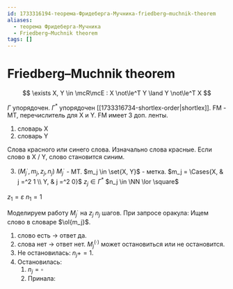 ```yaml
---
id: 1733316194-теорема-Фридеберга-Мучника-friedberg–muchnik-theorem
aliases:
  - теорема Фридеберга-Мучника
  - Friedberg–Muchnik theorem
tags: []
---
```

# Friedberg–Muchnik theorem

$$
\exists X, Y \in \mcR\mcE : X \not\le^T Y \land Y \not\le^T X
$$

$\Gamma$ упорядочен.
$\Gamma^*$ упорядочен [[1733316734-shortlex-order|shortlex]].
FM - МТ, перечислитель для X и Y.
FM имеет 3 доп. ленты.

1. словарь X
2. словарь Y

Слова красного или синего слова.
Изначально слова красные.
Если слово в X / Y, слово становится синим.

3. $\left(M_j^{\cdot}, m_j, z_j, n_j\right)$
   $M_j^{\cdot}$ - МТ.
   $m_j \in \set{X, Y}$ - метка.
   $m_j = \Cases{X, & j =^2 1 \\ Y, & j =^2 0}$
   $z_j \in \Gamma^*$
   $n_j \in \NN \lor \square$

$z_1 = \varepsilon$
$n_1 = 1$

Моделируем работу $M_j^{\cdot}$ на $z_j$ $n_j$ шагов.
При запросе оракула:
Ищем слово в словаре $\ol{m_j}$.

1. слово есть $\to$ ответ да.
2. слова нет $\to$ ответ нет.
   $M_j^{(\cdot)}$ может остановиться или не остановится.
3. Не остановилась: $n_{j} += 1$.
4. Остановилась:
   1. $n_j = \square$
   2. Принала:
